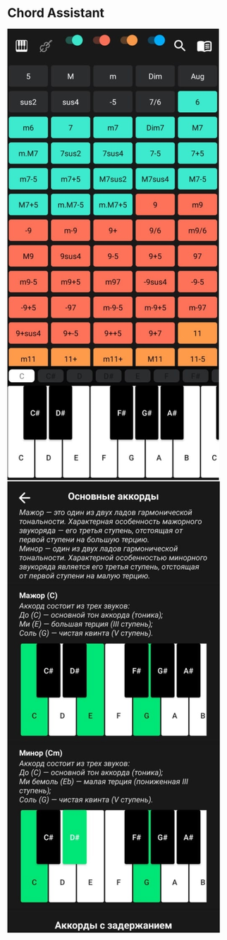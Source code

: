 # Chord Assistant

![<img src="/readme/main_screen.jpg" align="left" width="200" hspace="10" vspace="10">](/readme/main_screen.jpg)
![<img src="/readme/help_screen.jpg" align="left" width="200" hspace="10" vspace="10">](/readme/help_screen.jpg)